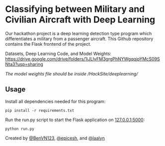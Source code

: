 # Classifying between Military and Civilian Aircraft with Deep Learning

Our hackathon project is a deep learning detection type program which differentiates a military from a passenger aircraft. This Github repository contains the Flask frontend of the project.

Datasets, Deep Learning Code, and Model Weights: https://drive.google.com/drive/folders/1iJLlyFM3grgPhNYWgqqjpYMcS09SNta3?usp=sharing

*The model weights file should be inside /HackSite/deeplearning/*

## Usage

Install all dependencies needed for this program:
```
pip install -r requirements.txt
```

Run the run.py script to start the Flask application on [127.0.0.1:5000](url):
```
python run.py
```


Created by [@BenVN123](https://github.com/BenVN123), [@epicesh](https://github.com/epicesh), and [@laalyn](https://github.com/laalyn)

